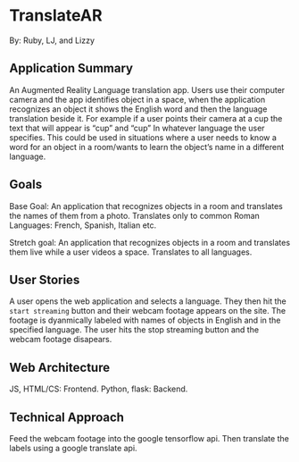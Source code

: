# TranslateAR

By: Ruby, LJ, and Lizzy

##  Application Summary

An Augmented Reality Language translation app. Users use their computer camera and the app identifies object in a space, when the application recognizes an object it shows the English word and then the language translation beside it. For example if a user points their camera at a cup the text that will appear is “cup” and “cup” In whatever language the user specifies. This could be used in situations where a user needs to know a word for an object in a room/wants to learn the object’s name in a different language. 

## Goals
Base Goal: An application that recognizes objects in a room and translates the names of them from a photo. Translates only to common Roman Languages: French, Spanish, Italian etc. 

Stretch goal: An application that recognizes objects in a room and translates them live while a user videos a space. Translates to all languages. 

## User Stories

A user opens the web application and selects a language. They then hit the `start streaming` button and their webcam footage appears on the site. The footage is dyanmically labeled with names of objects in English and in the specified language. The user hits the stop streaming button and the webcam footage disapears. 

## Web Architecture

JS, HTML/CS: Frontend. Python, flask: Backend. 

## Technical Approach
Feed the webcam footage into the google tensorflow api. Then translate the labels using a google translate api.

